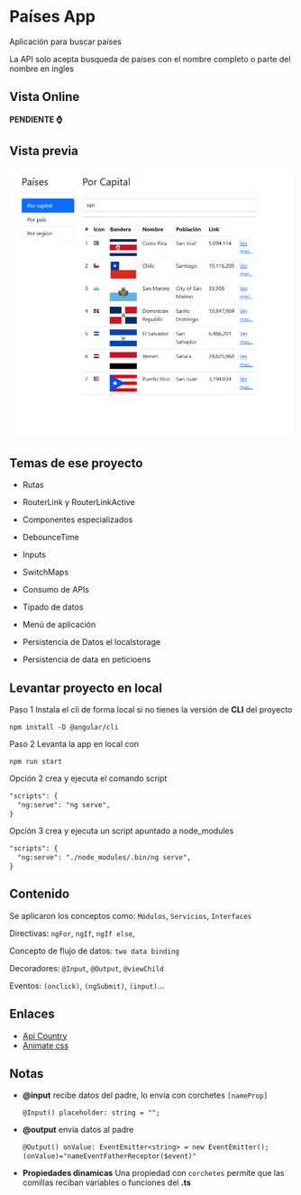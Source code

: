 # Países App

Aplicación para buscar países

La API solo acepta busqueda de paises con el nombre completo o parte del nombre en ingles

## Vista Online

<!-- REVIEW - PENDIENTE -->
**PENDIENTE ⌚**

## Vista previa

![Vista Online](./src/assets/vista-previa.png)

## Temas de ese proyecto

- Rutas

- RouterLink y RouterLinkActive

- Componentes especializados

- DebounceTime

- Inputs

- SwitchMaps

- Consumo de APIs

- Tipado de datos

- Menú de aplicación

- Persistencia de Datos el localstorage

- Persistencia de data en peticioens

## Levantar proyecto en local

Paso 1 Instala el cli de forma local si no tienes la versión de **CLI** del proyecto

    npm install -D @angular/cli

Paso 2 Levanta la app en local con

    npm run start

Opción 2 crea y ejecuta el comando script

    "scripts": {
      "ng:serve": "ng serve",
    }

Opción 3 crea y ejecuta un script apuntado a node_modules

    "scripts": {
      "ng:serve": "./node_modules/.bin/ng serve",
    }

## Contenido

Se aplicaron los conceptos como: `Módulos`, `Servicios`, `Interfaces`

Directivas: `ngFor`, `ngIf`, `ngIf else`,

Concepto de flujo de datos: `two data binding`

Decoradores: `@Input`, `@Output`, `@viewChild`

Eventos: `(onclick)`, `(ngSubmit)`, `(input)`...

## Enlaces

- [Api Country](https://restcountries.com/)
- [Animate css](https://animate.style/)

## Notas

- **@input** recibe datos del padre, lo envia con corchetes `[nameProp]`

      @Input() placeholder: string = "";

- **@output** envia datos al padre

      @Output() onValue: EventEmitter<string> = new EventEmitter();
      (onValue)="nameEventFatherReceptor($event)"

- **Propiedades dinamicas** Una propiedad con `corchetes` permite que las comillas reciban variables o funciones del **.ts**
